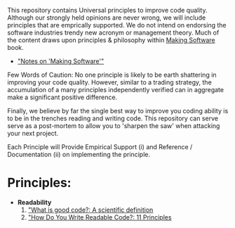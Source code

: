 This repository contains Universal principles to improve code quality.  Although our 
strongly held opinions are never wrong, we will include principles that are emprically supported.
We do not intend on endorsing the software industries trendy new acronym or management theory. 
Much of the content draws upon principles & philosophy within [Making Software](http://shop.oreilly.com/product/9780596808303.do) book.
  * ["Notes on 'Making Software'"](http://peterhurford.tumblr.com/post/143408649351/notes-on-making-software-what-really-works-and)


Few Words of Caution:
No one principle is likely to be earth shattering in improving your code quality. However, similar to a trading strategy,
the accumulation of a many principles independently verified can in 
aggregate make a significant positive difference. 

Finally, we believe by far the single best way to improve you coding ability is to be in the trenches 
reading and writing code. This repository can serve serve as a post-mortem to allow
you to 'sharpen the saw' when attacking your next project.

Each Principle will Provide Empirical Support (i) and Reference / Documentation (ii) on implementing the principle. 
# Principles:
  
- **Readability**
  1. ["What is good code?: A scientific definition](http://engineering.intenthq.com/2015/03/what-is-good-code-a-scientific-definition/) 
  2. ["How Do You Write Readable Code?: 11 Principles](https://gist.github.com/peterhurford/3ad9f48071bd2665a8af) 
